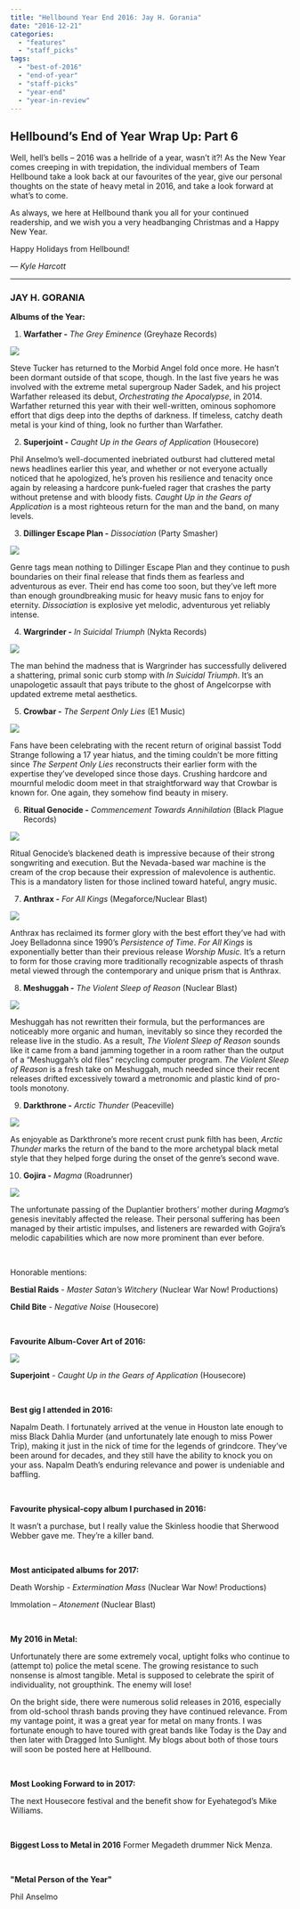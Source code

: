 ```yaml
---
title: "Hellbound Year End 2016: Jay H. Gorania"
date: "2016-12-21"
categories: 
  - "features"
  - "staff_picks"
tags: 
  - "best-of-2016"
  - "end-of-year"
  - "staff-picks"
  - "year-end"
  - "year-in-review"
---
```


## Hellbound’s End of Year Wrap Up: Part 6

Well, hell’s bells – 2016 was a hellride of a year, wasn’t it?! As the New Year comes creeping in with trepidation, the individual members of Team Hellbound take a look back at our favourites of the year, give our personal thoughts on the state of heavy metal in 2016, and take a look forward at what’s to come.

As always, we here at Hellbound thank you all for your continued readership, and we wish you a very headbanging Christmas and a Happy New Year.

Happy Holidays from Hellbound!

_— Kyle Harcott_

* * *

### JAY H. GORANIA

**Albums of the Year:**

1. **Warfather -** _The Grey Eminence_ (Greyhaze Records)

![](https://hellbound.ca/wp-content/uploads/2016/12/warfather-grey-eminence-300x300.jpg)

Steve Tucker has returned to the Morbid Angel fold once more. He hasn’t been dormant outside of that scope, though. In the last five years he was involved with the extreme metal supergroup Nader Sadek, and his project Warfather released its debut, _Orchestrating the Apocalypse_, in 2014. Warfather returned this year with their well-written, ominous sophomore effort that digs deep into the depths of darkness. If timeless, catchy death metal is your kind of thing, look no further than Warfather.

2. **Superjoint -** _Caught Up in the Gears of Application_ (Housecore)

Phil Anselmo’s well-documented inebriated outburst had cluttered metal news headlines earlier this year, and whether or not everyone actually noticed that he apologized, he’s proven his resilience and tenacity once again by releasing a hardcore punk-fueled rager that crashes the party without pretense and with bloody fists. _Caught Up in the Gears of Application_ is a most righteous return for the man and the band, on many levels.

3. **Dillinger Escape Plan -** _Dissociation_ (Party Smasher)

![](https://hellbound.ca/wp-content/uploads/2016/12/3-dillinger.jpg)

Genre tags mean nothing to Dillinger Escape Plan and they continue to push boundaries on their final release that finds them as fearless and adventurous as ever. Their end has come too soon, but they’ve left more than enough groundbreaking music for heavy music fans to enjoy for eternity. _Dissociation_ is explosive yet melodic, adventurous yet reliably intense.

4. **Wargrinder -** _In Suicidal Triumph_ (Nykta Records)

![](https://hellbound.ca/wp-content/uploads/2016/12/4-wargrinder-300x300.jpg)

The man behind the madness that is Wargrinder has successfully delivered a shattering, primal sonic curb stomp with _In Suicidal Triumph_. It’s an unapologetic assault that pays tribute to the ghost of Angelcorpse with updated extreme metal aesthetics.

5. **Crowbar -** _The Serpent Only Lies_ (E1 Music)

![](https://hellbound.ca/wp-content/uploads/2016/12/5-crowbar.jpg)

Fans have been celebrating with the recent return of original bassist Todd Strange following a 17 year hiatus, and the timing couldn’t be more fitting since _The Serpent Only Lies_ reconstructs their earlier form with the expertise they’ve developed since those days. Crushing hardcore and mournful melodic doom meet in that straightforward way that Crowbar is known for. One again, they somehow find beauty in misery.

6. **Ritual Genocide -** _Commencement Towards Annihilation_ (Black Plague Records)

![](https://hellbound.ca/wp-content/uploads/2016/12/6-ritual-genocide.jpg)

Ritual Genocide’s blackened death is impressive because of their strong songwriting and execution. But the Nevada-based war machine is the cream of the crop because their expression of malevolence is authentic. This is a mandatory listen for those inclined toward hateful, angry music.

7. **Anthrax -** _For All Kings_ (Megaforce/Nuclear Blast)

![](https://hellbound.ca/wp-content/uploads/2016/12/7-Anthrax.jpg)

Anthrax has reclaimed its former glory with the best effort they’ve had with Joey Belladonna since 1990’s _Persistence of Time_. _For All Kings_ is exponentially better than their previous release _Worship Music._ It’s a return to form for those craving more traditionally recognizable aspects of thrash metal viewed through the contemporary and unique prism that is Anthrax.

8. **Meshuggah -** _The Violent Sleep of Reason_ (Nuclear Blast)

![](https://hellbound.ca/wp-content/uploads/2016/12/2-Meshuggah.jpg)

Meshuggah has not rewritten their formula, but the performances are noticeably more organic and human, inevitably so since they recorded the release live in the studio. As a result, _The Violent Sleep of Reason_ sounds like it came from a band jamming together in a room rather than the output of a “Meshuggah’s old files” recycling computer program. _The Violent Sleep of Reason_ is a fresh take on Meshuggah, much needed since their recent releases drifted excessively toward a metronomic and plastic kind of pro-tools monotony.

9. **Darkthrone -** _Arctic Thunder_ (Peaceville)

![](https://hellbound.ca/wp-content/uploads/2016/12/9-darkthrone.jpg)

As enjoyable as Darkthrone’s more recent crust punk filth has been, _Arctic Thunder_ marks the return of the band to the more archetypal black metal style that they helped forge during the onset of the genre’s second wave.

10. **Gojira -** _Magma_ (Roadrunner)

![](https://hellbound.ca/wp-content/uploads/2016/12/5-Gojira.jpg)

The unfortunate passing of the Duplantier brothers’ mother during _Magma_’s genesis inevitably affected the release. Their personal suffering has been managed by their artistic impulses, and listeners are rewarded with Gojira’s melodic capabilities which are now more prominent than ever before.

 

Honorable mentions:

**Bestial Raids** - _Master Satan’s Witchery_ (Nuclear War Now! Productions)

**Child Bite** - _Negative Noise_ (Housecore)

 

**Favourite Album-Cover Art of 2016:**

![](https://hellbound.ca/wp-content/uploads/2016/12/2-superjoint.jpg)

**Superjoint** - _Caught Up in the Gears of Application_ (Housecore)

 

**Best gig I attended in 2016:**

Napalm Death. I fortunately arrived at the venue in Houston late enough to miss Black Dahlia Murder (and unfortunately late enough to miss Power Trip), making it just in the nick of time for the legends of grindcore. They’ve been around for decades, and they still have the ability to knock you on your ass. Napalm Death’s enduring relevance and power is undeniable and baffling.

 

**Favourite physical-copy album I purchased in 2016:**

It wasn’t a purchase, but I really value the Skinless hoodie that Sherwood Webber gave me. They’re a killer band.

 

**Most anticipated albums for 2017:**

Death Worship - _Extermination Mass_ (Nuclear War Now! Productions)

Immolation – _Atonement_ (Nuclear Blast)

 

**My 2016 in Metal:**

Unfortunately there are some extremely vocal, uptight folks who continue to (attempt to) police the metal scene. The growing resistance to such nonsense is almost tangible. Metal is supposed to celebrate the spirit of individuality, not groupthink. The enemy will lose!

On the bright side, there were numerous solid releases in 2016, especially from old-school thrash bands proving they have continued relevance. From my vantage point, it was a great year for metal on many fronts. I was fortunate enough to have toured with great bands like Today is the Day and then later with Dragged Into Sunlight. My blogs about both of those tours will soon be posted here at Hellbound.

 

**Most Looking Forward to in 2017:**

The next Housecore festival and the benefit show for Eyehategod’s Mike Williams.

 

**Biggest Loss to Metal in 2016** Former Megadeth drummer Nick Menza.

 

**"Metal Person of the Year"**

Phil Anselmo
